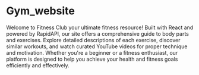 # Gym_website
Welcome to Fitness Club your ultimate fitness resource! Built with React and powered by RapidAPI, our site offers a comprehensive guide to body parts and exercises. Explore detailed descriptions of each exercise, discover similar workouts, and watch curated YouTube videos for proper technique and motivation. Whether you're a beginner or a fitness enthusiast, our platform is designed to help you achieve your health and fitness goals efficiently and effectively.
